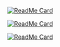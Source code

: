 [![ReadMe Card](https://github-readme-stats.vercel.app/api/pin/?username=IWAN-404&repo=wan-mbf&show_icons=true&theme=radical)](https://github.com/IWAN-404/wan-mbf)</br>

[![ReadMe Card](https://github-readme-stats.vercel.app/api/pin/?username=IWAN-404&repo=plusobf&show_icons=true&theme=radical)](https://github.com/IWAN-404/plusobf)</br>

[![ReadMe Card](https://github-readme-stats.vercel.app/api/pin/?username=IWAN-404&repo=pb&show_icons=true&theme=radical)](https://github.com/IWAN-404/pb)</br>















